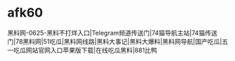 # afk60
黑料网-0625-黑料不打烊入口|Telegram频道传送门|74猫导航主站|74猫传送门|78黑料网|51吃瓜|黑料网线路|黑料大事记|黑料大爆料|黑料网导航|国产吃瓜|五一吃瓜网站官网入口苹果版下载|在线吃瓜黑料|881比鸭
